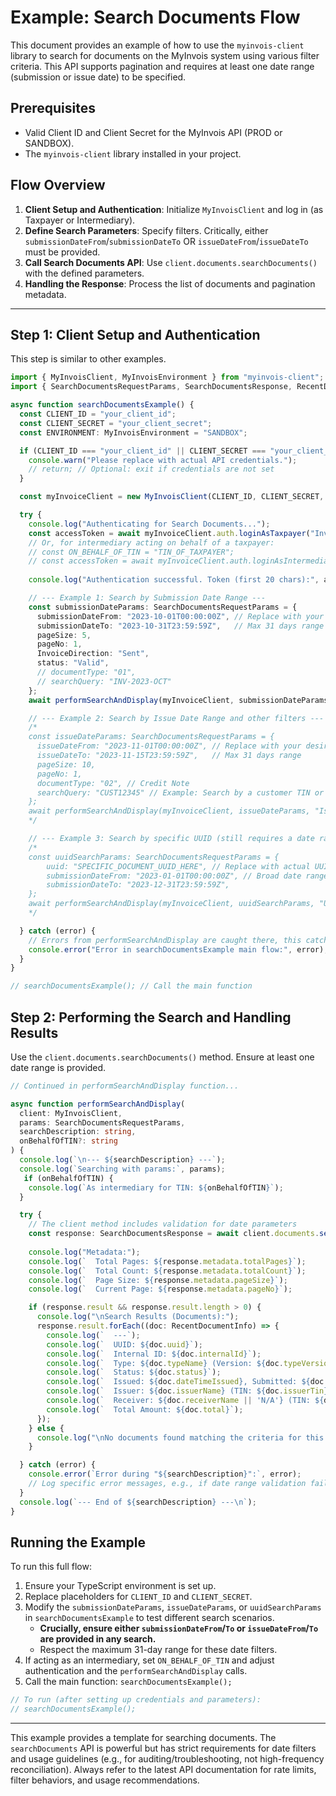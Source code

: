 # Example: Search Documents Flow

This document provides an example of how to use the `myinvois-client` library to search for documents on the MyInvois system using various filter criteria. This API supports pagination and requires at least one date range (submission or issue date) to be specified.

## Prerequisites

*   Valid Client ID and Client Secret for the MyInvois API (PROD or SANDBOX).
*   The `myinvois-client` library installed in your project.

## Flow Overview

1.  **Client Setup and Authentication**: Initialize `MyInvoisClient` and log in (as Taxpayer or Intermediary).
2.  **Define Search Parameters**: Specify filters. Critically, either `submissionDateFrom`/`submissionDateTo` OR `issueDateFrom`/`issueDateTo` must be provided.
3.  **Call Search Documents API**: Use `client.documents.searchDocuments()` with the defined parameters.
4.  **Handling the Response**: Process the list of documents and pagination metadata.

---

## Step 1: Client Setup and Authentication

This step is similar to other examples.

```typescript
import { MyInvoisClient, MyInvoisEnvironment } from "myinvois-client"; // Adjust import path
import { SearchDocumentsRequestParams, SearchDocumentsResponse, RecentDocumentInfo } from "myinvois-client/documents/types"; // Adjust path

async function searchDocumentsExample() {
  const CLIENT_ID = "your_client_id";
  const CLIENT_SECRET = "your_client_secret";
  const ENVIRONMENT: MyInvoisEnvironment = "SANDBOX";

  if (CLIENT_ID === "your_client_id" || CLIENT_SECRET === "your_client_secret") {
    console.warn("Please replace with actual API credentials.");
    // return; // Optional: exit if credentials are not set
  }

  const myInvoiceClient = new MyInvoisClient(CLIENT_ID, CLIENT_SECRET, ENVIRONMENT);

  try {
    console.log("Authenticating for Search Documents...");
    const accessToken = await myInvoiceClient.auth.loginAsTaxpayer("InvoicingAPI");
    // Or, for intermediary acting on behalf of a taxpayer:
    // const ON_BEHALF_OF_TIN = "TIN_OF_TAXPAYER"; 
    // const accessToken = await myInvoiceClient.auth.loginAsIntermediary(ON_BEHALF_OF_TIN, "InvoicingAPI");
    
    console.log("Authentication successful. Token (first 20 chars):", accessToken.substring(0, 20) + "...");

    // --- Example 1: Search by Submission Date Range ---
    const submissionDateParams: SearchDocumentsRequestParams = {
      submissionDateFrom: "2023-10-01T00:00:00Z", // Replace with your desired date range
      submissionDateTo: "2023-10-31T23:59:59Z",   // Max 31 days range
      pageSize: 5,
      pageNo: 1,
      InvoiceDirection: "Sent",
      status: "Valid",
      // documentType: "01",
      // searchQuery: "INV-2023-OCT"
    };
    await performSearchAndDisplay(myInvoiceClient, submissionDateParams, "Submission Date Search" /*, ON_BEHALF_OF_TIN */);

    // --- Example 2: Search by Issue Date Range and other filters ---
    /*
    const issueDateParams: SearchDocumentsRequestParams = {
      issueDateFrom: "2023-11-01T00:00:00Z", // Replace with your desired date range
      issueDateTo: "2023-11-15T23:59:59Z",   // Max 31 days range
      pageSize: 10,
      pageNo: 1,
      documentType: "02", // Credit Note
      searchQuery: "CUST12345" // Example: Search by a customer TIN or name part
    };
    await performSearchAndDisplay(myInvoiceClient, issueDateParams, "Issue Date Search" ON_BEHALF_OF_TIN );
    */

    // --- Example 3: Search by specific UUID (still requires a date range) ---
    /*
    const uuidSearchParams: SearchDocumentsRequestParams = {
        uuid: "SPECIFIC_DOCUMENT_UUID_HERE", // Replace with actual UUID
        submissionDateFrom: "2023-01-01T00:00:00Z", // Broad date range covering the UUID's submission
        submissionDateTo: "2023-12-31T23:59:59Z",
    };
    await performSearchAndDisplay(myInvoiceClient, uuidSearchParams, "UUID Search" ON_BEHALF_OF_TIN );
    */

  } catch (error) {
    // Errors from performSearchAndDisplay are caught there, this catches auth errors etc.
    console.error("Error in searchDocumentsExample main flow:", error);
  }
}

// searchDocumentsExample(); // Call the main function
```

## Step 2: Performing the Search and Handling Results

Use the `client.documents.searchDocuments()` method. Ensure at least one date range is provided.

```typescript
// Continued in performSearchAndDisplay function...

async function performSearchAndDisplay(
  client: MyInvoisClient, 
  params: SearchDocumentsRequestParams, 
  searchDescription: string,
  onBehalfOfTIN?: string
) {
  console.log(`\n--- ${searchDescription} ---`);
  console.log(`Searching with params:`, params);
   if (onBehalfOfTIN) {
    console.log(`As intermediary for TIN: ${onBehalfOfTIN}`);
  }

  try {
    // The client method includes validation for date parameters
    const response: SearchDocumentsResponse = await client.documents.searchDocuments(params, onBehalfOfTIN);
    
    console.log("Metadata:");
    console.log(`  Total Pages: ${response.metadata.totalPages}`);
    console.log(`  Total Count: ${response.metadata.totalCount}`);
    console.log(`  Page Size: ${response.metadata.pageSize}`);
    console.log(`  Current Page: ${response.metadata.pageNo}`);

    if (response.result && response.result.length > 0) {
      console.log("\nSearch Results (Documents):");
      response.result.forEach((doc: RecentDocumentInfo) => {
        console.log(`  ---`);
        console.log(`  UUID: ${doc.uuid}`);
        console.log(`  Internal ID: ${doc.internalId}`);
        console.log(`  Type: ${doc.typeName} (Version: ${doc.typeVersionName})`);
        console.log(`  Status: ${doc.status}`);
        console.log(`  Issued: ${doc.dateTimeIssued}, Submitted: ${doc.dateTimeReceived}`);
        console.log(`  Issuer: ${doc.issuerName} (TIN: ${doc.issuerTin})`);
        console.log(`  Receiver: ${doc.receiverName || 'N/A'} (TIN: ${doc.receiverTin || 'N/A'}, ID: ${doc.receiverId || 'N/A'})`);
        console.log(`  Total Amount: ${doc.total}`);
      });
    } else {
      console.log("\nNo documents found matching the criteria for this search.");
    }

  } catch (error) {
    console.error(`Error during "${searchDescription}":`, error);
    // Log specific error messages, e.g., if date range validation fails in the client method
  }
  console.log(`--- End of ${searchDescription} ---\n`);
}
```

## Running the Example

To run this full flow:
1.  Ensure your TypeScript environment is set up.
2.  Replace placeholders for `CLIENT_ID` and `CLIENT_SECRET`.
3.  Modify the `submissionDateParams`, `issueDateParams`, or `uuidSearchParams` in `searchDocumentsExample` to test different search scenarios.
    *   **Crucially, ensure either `submissionDateFrom`/`To` or `issueDateFrom`/`To` are provided in any search.**
    *   Respect the maximum 31-day range for these date filters.
4.  If acting as an intermediary, set `ON_BEHALF_OF_TIN` and adjust authentication and the `performSearchAndDisplay` calls.
5.  Call the main function: `searchDocumentsExample();`

```typescript
// To run (after setting up credentials and parameters):
// searchDocumentsExample(); 
```
---
This example provides a template for searching documents. The `searchDocuments` API is powerful but has strict requirements for date filters and usage guidelines (e.g., for auditing/troubleshooting, not high-frequency reconciliation). Always refer to the latest API documentation for rate limits, filter behaviors, and usage recommendations.
